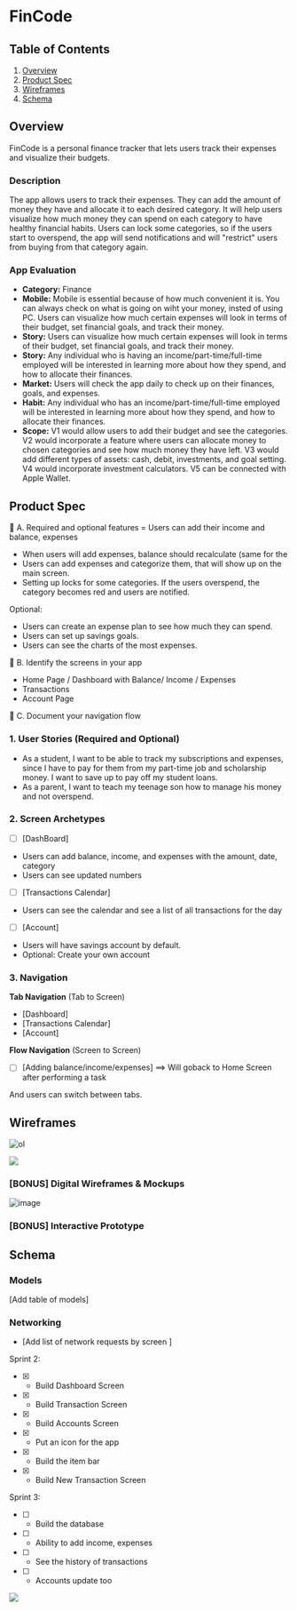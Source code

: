 # FinCode

## Table of Contents

1. [Overview](#Overview)
2. [Product Spec](#Product-Spec)
3. [Wireframes](#Wireframes)
4. [Schema](#Schema)

## Overview

FinCode is a personal finance tracker that lets users track their expenses and visualize their budgets.

### Description

The app allows users to track their expenses. They can add the amount of money they have and allocate it to each desired category. It will help users visualize how much money they can spend on each category to have healthy financial habits. Users can lock some categories, so if the users start to overspend, the app will send notifications and will "restrict" users from buying from that category again. 

### App Evaluation

- **Category:** Finance
- **Mobile:**  Mobile is essential because of how much convenient it is. You can always check on what is going on wiht your money, insted of using PC. Users can visualize how much certain expenses will look in terms of their budget, set financial goals, and track their money. 
- **Story:**  Users can visualize how much certain expenses will look in terms of their budget, set financial goals, and track their money.
- **Story:** Any individual who is having an income/part-time/full-time employed will be interested in learning more about how they spend, and how to allocate their finances. 
- **Market:** Users will check the app daily to check up on their finances, goals, and expenses. 
- **Habit:** Any individual who has an income/part-time/full-time employed will be interested in learning more about how they spend, and how to allocate their finances. 
- **Scope:** V1 would allow users to add their budget and see the categories. V2 would incorporate a feature where users can allocate money to chosen categories and see how much money they have left. V3 would add different types of assets: cash, debit, investments, and goal setting. V4 would incorporate investment calculators. V5 can be connected with Apple Wallet.

## Product Spec
🎯 A. Required and optional features
= Users can add their income and balance, expenses
- When users will add expenses, balance should recalculate (same for the 
- Users can add expenses and categorize them, that will show up on the main screen.
- Setting up locks for some categories. If the users overspend, the category becomes red and users are notified.
  
Optional:
- Users can create an expense plan to see how much they can spend.
- Users can set up savings goals.
- Users can see the charts of the most expenses. 

🎯 B. Identify the screens in your app
- Home Page / Dashboard with Balance/ Income / Expenses
- Transactions
- Account Page

🎯 C. Document your navigation flow

### 1. User Stories (Required and Optional)

* As a student, I want to be able to track my subscriptions and expenses, since I have to pay for them from my part-time job and scholarship money. I want to save up to pay off my student loans.
* As a parent, I want to teach my teenage son how to manage his money and not overspend. 

### 2. Screen Archetypes

- [ ] [DashBoard]
* Users can add balance, income, and expenses with the amount, date, category
* Users can see updated numbers

- [ ] [Transactions Calendar]
* Users can see the calendar and see a list of all transactions for the day

- [ ] [Account]
* Users will have savings account by default.
* Optional: Create your own account

### 3. Navigation


**Tab Navigation** (Tab to Screen)

* [Dashboard]
* [Transactions Calendar]
* [Account]

**Flow Navigation** (Screen to Screen)

- [ ] [Adding balance/income/expenses]
  ==> Will goback to Home Screen after performing a task

And users can switch between tabs.

## Wireframes

![ol](https://github.com/bktfuture/Capstone-Project/assets/86029622/efc94512-709e-4dc8-bcd6-3a6f3d067424)


 <a href="https://www.loom.com/share/5fbe7fee861947828572f98f2b6a2619">
      <img style="max-width:300px;" src="https://cdn.loom.com/sessions/thumbnails/5fbe7fee861947828572f98f2b6a2619-with-play.gif">
    </a>
 



### [BONUS] Digital Wireframes & Mockups
![image](https://github.com/bktfuture/Capstone-Project/assets/86029622/b69672ee-9a9d-4aa4-a4c8-2f4ff83789c7)


### [BONUS] Interactive Prototype

## Schema 



### Models

[Add table of models]

### Networking

- [Add list of network requests by screen ]

Sprint 2:

- [x] - Build Dashboard Screen
- [x] - Build Transaction Screen
- [x] -  Build Accounts Screen
- [x] - Put an icon for the app
- [x] - Build the item bar
- [x] - Build New Transaction Screen

Sprint 3:
- [ ] - Build the database
- [ ] - Ability to add income, expenses
- [ ] - See the history of transactions
- [ ] - Accounts update too



<a href="https://www.loom.com/share/7f33d2d3f8e0458186fa7c6c99e53ebd">
  <img style="max-width:300px;" src="https://cdn.loom.com/sessions/thumbnails/7f33d2d3f8e0458186fa7c6c99e53ebd-with-play.gif">
  </a>
